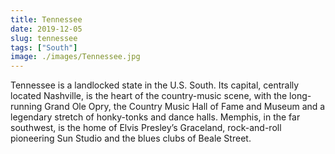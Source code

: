 ```yaml
---
title: Tennessee
date: 2019-12-05
slug: tennessee
tags: ["South"]
image: ./images/Tennessee.jpg
---
```


Tennessee is a landlocked state in the U.S. South. Its capital, centrally located Nashville, is the heart of the country-music scene, with the long-running Grand Ole Opry, the Country Music Hall of Fame and Museum and a legendary stretch of honky-tonks and dance halls. Memphis, in the far southwest, is the home of Elvis Presley’s Graceland, rock-and-roll pioneering Sun Studio and the blues clubs of Beale Street.

